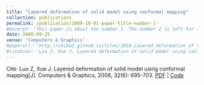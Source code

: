 ```yaml
---
title: "Layered deformation of solid model using conformal mapping"
collection: publications
permalink: /publication/2009-10-01-paper-title-number-1
#excerpt: 'This paper is about the number 1. The number 2 is left for future work.'
date: 2008-09-25
venue: 'Computers & Graphics'
#paperurl: 'http://shibo2.github.io/files/2018_Layered_deformation_of_solid_model_using_conformal_mapping.pdf'
#citation: 'Luo Z, Xue J. Layered deformation of solid model using conformal mapping[J]. Computers & Graphics, 2008, 32(6): 695-703.'
---
```


Cite: Luo Z, Xue J. Layered deformation of solid model using conformal mapping[J]. Computers & Graphics, 2008, 32(6): 695-703. [PDF](http://shibo2.github.io/files/2018_Layered_deformation_of_solid_model_using_conformal_mapping.pdf) | [Code](http://shibo2.github.io)